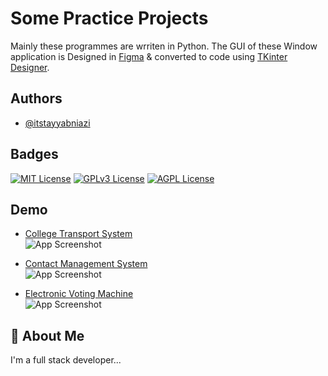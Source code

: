 
# Some Practice Projects

Mainly these programmes are wrriten in Python. The GUI of these Window application is Designed in 
[Figma](https://www.figma.com) & converted to code using [TKinter Designer](https://github.com/ParthJadhav/Tkinter-Designer).



## Authors

- [@itstayyabniazi](https://www.github.com/itstayyabniazi)

## Badges

[![MIT License](https://img.shields.io/badge/License-MIT-green.svg)](https://choosealicense.com/licenses/mit/)
[![GPLv3 License](https://img.shields.io/badge/License-GPL%20v3-yellow.svg)](https://opensource.org/licenses/)
[![AGPL License](https://img.shields.io/badge/license-AGPL-blue.svg)](http://www.gnu.org/licenses/agpl-3.0)


## Demo

 - [College Transport System](https://awesomeopensource.com/project/elangosundar/awesome-README-templates) <br>
   ![App Screenshot](https://via.placeholder.com/468x300?text=App+Screenshot+Here)

 - [Contact Management System](https://awesomeopensource.com/project/elangosundar/awesome-README-templates) <br>
![App Screenshot](https://via.placeholder.com/468x300?text=App+Screenshot+Here)

 - [Electronic Voting Machine](https://awesomeopensource.com/project/elangosundar/awesome-README-templates) <br>
![App Screenshot](https://via.placeholder.com/468x300?text=App+Screenshot+Here)

## 🚀 About Me
I'm a full stack developer...

